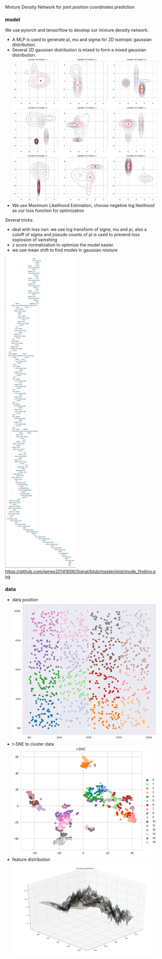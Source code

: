 Mixture Density Network for joint position coordinates prediction



### model
We use pytorch and tensorflow to develop our mixture density network. 
- A MLP is used to generate pi, mu and sigma for 2D isotropic gaussian distribution.
- Several 2D gaussian distribution is mixed to form a mixed gaussian distribution.
![](https://github.com/james20141606/Signal/blob/master/plot/gaussian_mixture.png)
- We use Maximum Likelihood Estimation, choose negetive log likelihood as our loss function for optimization



Several tricks:
- deal with loss nan: we use log transform of signa, mu and pi, also a cutoff of sigma and pseudo counts of pi is used to prevend loss explosion of vanishing
- z score normalization to optimize the model easier.
- we use mean shift to find modes in gaussian mixture

![](https://github.com/james20141606/NMJ_automatic_pipeline/blob/master/10.png)
https://github.com/james20141606/Signal/blob/master/plot/mode_finding.png

### data
- data position
![](https://github.com/james20141606/Signal/blob/master/plot/split_data.png)
- t-SNE to cluster data
![](https://github.com/james20141606/Signal/blob/master/plot/t-SNE.png)
- feature distribution
![](https://github.com/james20141606/Signal/blob/master/plot/3D_surface_of_feature_00.png)
